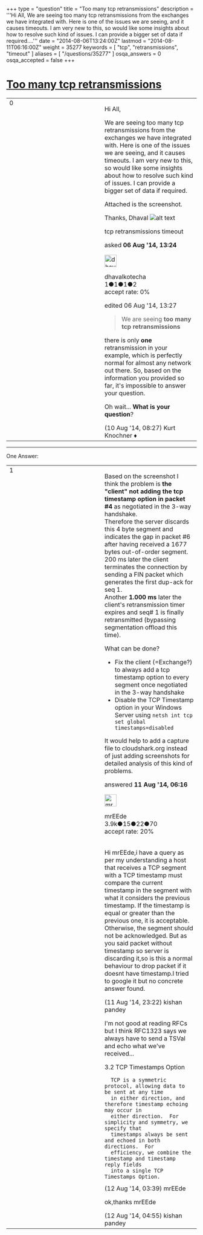 +++
type = "question"
title = "Too many tcp retransmissions"
description = '''Hi All, We are seeing too many tcp retransmissions from the exchanges we have integrated with. Here is one of the issues we are seeing, and it causes timeouts. I am very new to this, so would like some insights about how to resolve such kind of issues. I can provide a bigger set of data if required....'''
date = "2014-08-06T13:24:00Z"
lastmod = "2014-08-11T06:16:00Z"
weight = 35277
keywords = [ "tcp", "retransmissions", "timeout" ]
aliases = [ "/questions/35277" ]
osqa_answers = 0
osqa_accepted = false
+++

<div class="headNormal">

# [Too many tcp retransmissions](/questions/35277/too-many-tcp-retransmissions)

</div>

<div id="main-body">

<div id="askform">

<table id="question-table" style="width:100%;"><colgroup><col style="width: 50%" /><col style="width: 50%" /></colgroup><tbody><tr class="odd"><td style="width: 30px; vertical-align: top"><div class="vote-buttons"><div id="post-35277-score" class="post-score" title="current number of votes">0</div><div id="favorite-count" class="favorite-count"></div></div></td><td><div id="item-right"><div class="question-body"><p>Hi All,</p><p>We are seeing too many tcp retransmissions from the exchanges we have integrated with. Here is one of the issues we are seeing, and it causes timeouts. I am very new to this, so would like some insights about how to resolve such kind of issues. I can provide a bigger set of data if required.</p><p>Attached is the screenshot.</p><p>Thanks, Dhaval <img src="https://osqa-ask.wireshark.org/upfiles/Wireshark_Trace_14.png" alt="alt text" /></p></div><div id="question-tags" class="tags-container tags">tcp retransmissions timeout</div><div id="question-controls" class="post-controls"></div><div class="post-update-info-container"><div class="post-update-info post-update-info-user"><p>asked <strong>06 Aug '14, 13:24</strong></p><img src="https://secure.gravatar.com/avatar/89499a8a12cd4c580acb2dd4482b5e72?s=32&amp;d=identicon&amp;r=g" class="gravatar" width="32" height="32" alt="dhavalkotecha&#39;s gravatar image" /><p>dhavalkotecha<br />
<span class="score" title="1 reputation points">1</span><span title="1 badges"><span class="badge1">●</span><span class="badgecount">1</span></span><span title="1 badges"><span class="silver">●</span><span class="badgecount">1</span></span><span title="2 badges"><span class="bronze">●</span><span class="badgecount">2</span></span><br />
<span class="accept_rate" title="Rate of the user&#39;s accepted answers">accept rate:</span> <span title="dhavalkotecha has no accepted answers">0%</span></p></img></div><div class="post-update-info post-update-info-edited"><p>edited 06 Aug '14, 13:27</p></div></div><div id="comments-container-35277" class="comments-container"><span id="35380"></span><div id="comment-35380" class="comment"><div id="post-35380-score" class="comment-score"></div><div class="comment-text"><blockquote><p>We are seeing <strong>too many tcp retransmissions</strong></p></blockquote><p>there is only <strong>one</strong> retransmission in your example, which is perfectly normal for almost any network out there. So, based on the information you provided so far, it's impossible to answer your question.</p><p>Oh wait... <strong>What is your question</strong>?</p></div><div id="comment-35380-info" class="comment-info"><span class="comment-age">(10 Aug '14, 08:27)</span> Kurt Knochner ♦</div></div></div><div id="comment-tools-35277" class="comment-tools"></div><div class="clear"></div><div id="comment-35277-form-container" class="comment-form-container"></div><div class="clear"></div></div></td></tr></tbody></table>

------------------------------------------------------------------------

<div class="tabBar">

<span id="sort-top"></span>

<div class="headQuestions">

One Answer:

</div>

</div>

<span id="35404"></span>

<div id="answer-container-35404" class="answer">

<table style="width:100%;"><colgroup><col style="width: 50%" /><col style="width: 50%" /></colgroup><tbody><tr class="odd"><td style="width: 30px; vertical-align: top"><div class="vote-buttons"><div id="post-35404-score" class="post-score" title="current number of votes">1</div></div></td><td><div class="item-right"><div class="answer-body"><p>Based on the screenshot I think the problem is <strong>the "client" not adding the tcp timestamp option in packet #4</strong> as negotiated in the 3-way handshake.<br />
Therefore the server discards this 4 byte segment and indicates the gap in packet #6 after having received a 1677 bytes out-of-order segment.<br />
200 ms later the client terminates the connection by sending a FIN packet which generates the first dup-ack for seq 1.<br />
Another <strong>1.000 ms</strong> later the client's retransmission timer expires and seq# 1 is finally retransmitted (bypassing segmentation offload this time).<br />
</p><p>What can be done?<br />
</p><ul><li>Fix the client (=Exchange?) to always add a tcp timestamp option to every segment once negotiated in the 3-way handshake</li><li>Disable the TCP Timestamp option in your Windows Server using <code>netsh int tcp set global timestamps=disabled</code></li></ul><p>It would help to add a capture file to cloudshark.org instead of just adding screenshots for detailed analysis of this kind of problems.</p></div><div class="answer-controls post-controls"></div><div class="post-update-info-container"><div class="post-update-info post-update-info-user"><p>answered <strong>11 Aug '14, 06:16</strong></p><img src="https://secure.gravatar.com/avatar/5500bd1decb766660522dfb347eedc49?s=32&amp;d=identicon&amp;r=g" class="gravatar" width="32" height="32" alt="mrEEde&#39;s gravatar image" /><p>mrEEde<br />
<span class="score" title="3892 reputation points"><span>3.9k</span></span><span title="15 badges"><span class="badge1">●</span><span class="badgecount">15</span></span><span title="22 badges"><span class="silver">●</span><span class="badgecount">22</span></span><span title="70 badges"><span class="bronze">●</span><span class="badgecount">70</span></span><br />
<span class="accept_rate" title="Rate of the user&#39;s accepted answers">accept rate:</span> <span title="mrEEde has 48 accepted answers">20%</span> </br></br></p></div></div><div id="comments-container-35404" class="comments-container"><span id="35426"></span><div id="comment-35426" class="comment"><div id="post-35426-score" class="comment-score"></div><div class="comment-text"><p>Hi mrEEde,i have a query as per my understanding a host that receives a TCP segment with a TCP timestamp must compare the current timestamp in the segment with what it considers the previous timestamp. If the timestamp is equal or greater than the previous one, it is acceptable. Otherwise, the segment should not be acknowledged. But as you said packet without timestamp so server is discarding it,so is this a normal behaviour to drop packet if it doesnt have timestamp.I tried to google it but no concrete answer found.</p></div><div id="comment-35426-info" class="comment-info"><span class="comment-age">(11 Aug '14, 23:22)</span> kishan pandey</div></div><span id="35430"></span><div id="comment-35430" class="comment"><div id="post-35430-score" class="comment-score"></div><div class="comment-text"><p>I'm not good at reading RFCs but I think RFC1323 says we always have to send a TSVal and echo what we've received...</p><p>3.2 TCP Timestamps Option</p><pre><code>  TCP is a symmetric protocol, allowing data to be sent at any time
  in either direction, and therefore timestamp echoing may occur in
  either direction.  For simplicity and symmetry, we specify that
  timestamps always be sent and echoed in both directions.  For
  efficiency, we combine the timestamp and timestamp reply fields
  into a single TCP Timestamps Option.</code></pre></div><div id="comment-35430-info" class="comment-info"><span class="comment-age">(12 Aug '14, 03:39)</span> mrEEde</div></div><span id="35431"></span><div id="comment-35431" class="comment"><div id="post-35431-score" class="comment-score"></div><div class="comment-text"><p>ok,thanks mrEEde</p></div><div id="comment-35431-info" class="comment-info"><span class="comment-age">(12 Aug '14, 04:55)</span> kishan pandey</div></div></div><div id="comment-tools-35404" class="comment-tools"></div><div class="clear"></div><div id="comment-35404-form-container" class="comment-form-container"></div><div class="clear"></div></div></td></tr></tbody></table>

</div>

<div class="paginator-container-left">

</div>

</div>

</div>

